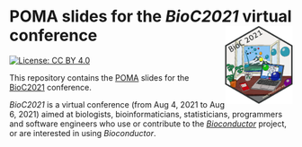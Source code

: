 # POMA slides for the _BioC2021_ virtual conference <img src='img/BioC2021_sticker.png' align="right" height="139" />


[![License: CC BY 4.0](https://img.shields.io/badge/License-CC%20BY%204.0-lightgrey.svg)](https://creativecommons.org/licenses/by/4.0/)
<!-- [![DOI](https://img.shields.io/badge/DOI-https%3A%2F%2Fdoi.org%2F10.7490%2Ff1000research.1118454.1-blue)](https://f1000research.com/slides/9-1475) -->       

This repository contains the [POMA](https://github.com/pcastellanoescuder/POMA) slides for the [BioC2021](https://bioc2021.bioconductor.org) conference.            

_BioC2021_ is a virtual conference (from Aug 4, 2021 to Aug 6, 2021) aimed at biologists, bioinformaticians, statisticians, programmers and software engineers who use or contribute to the [_Bioconductor_](https://www.bioconductor.org) project, or are interested in using _Bioconductor_.    
